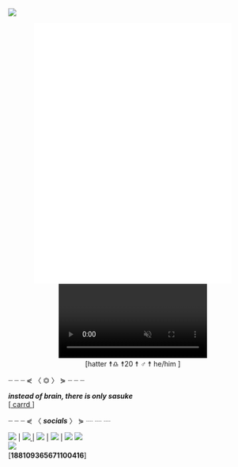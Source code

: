<img align="center" src="https://i.imgur.com/Vrj7p8y.png">

<p align="center">
    <img align="center" src="/github-metrics.svg" alt="Metrics" width="400"><br>
    <video muted="" loop="" autoplay="" controls=""><source src="https://files.catbox.moe/pzou5a.mp4" type="video/webm">Your browser does not support the video tag</video><br>
    <a align="center" >[</a>hatter <a >☨</a>♎︎ <a >☨</a>20 <a >☨</a>
    ♂ <a >☨</a>
    he/him <a align="center" >]</a>
    <p></p>
    <p>┈     ┈     ┈     ⋞ 〈 <a align="center" >⏣</a>
    〉 ⋟     ┈     ┈     ┈</p>
    <p><strong><em>instead of brain, there is only sasuke</em></strong><br>[<a align="center" href="https://hattvr.carrd.co/" rel="noopener noreferrer" target="_blank"> carrd </a>
    ]</p>
    <p>┈     ┈     ┈     ⋞ 〈 <a ><strong><em>socials</em></strong></a>
    〉 ⋟     ┈     ┈     ┈</p>
    <a href="https://open.spotify.com/user/onp0rztbozts40r6zn052fqs9"> <img src="https://cdn.iconscout.com/icon/free/png-512/spotify-11-432546.png" width="15"></a>
    | <a href="https://twitter.com/hattvr"><img src="https://i.imgur.com/TkLujRc.png" width="15"> </a>
    | <a href="https://discord.com/invite/6cDYfvpUZB"><img src="https://i.imgur.com/9tWKQD4.png" width="15"></a>
    | <a href="https://www.instagram.com/hattvr/"><img src="https://i.imgur.com/xmmOcyn.png" width="15"></a>
    | <a href="https://www.behance.net/hattvr"><img src="https://cdn.iconscout.com/icon/free/png-256/behance-2506762-2100662.png" width="15"></a>
    <img src="https://i.imgur.com/YhAXs3d.png" width=""><br>
    <img src="https://discord.c99.nl/widget/theme-2/188109365671100416.png" width=""><br>
    <a>[</a><strong>188109365671100416</strong><a>]</a>
</p>